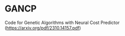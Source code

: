# GANCP
 Code for Genetic Algorithms with Neural Cost Predictor (https://arxiv.org/pdf/2310.14157.pdf)
